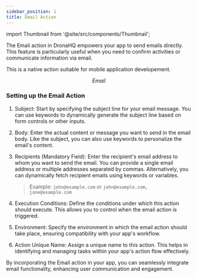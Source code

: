 ```yaml
---
sidebar_position: 1
title: Email Action
---
```



import Thumbnail from '@site/src/components/Thumbnail';

The Email action in DronaHQ empowers your app to send emails directly. This feature is particularly useful when you need to confirm activities or communicate information via email.

This is a native action suitable for mobile application developement.

<figure>
<Thumbnail src="/img/reference/actionflow-blocks/email/email.png" alt="Email" />
<figcaption align='center'><i>Email</i></figcaption>
</figure>

### Setting up the Email Action

1. Subject: Start by specifying the subject line for your email message. You can use keywords to dynamically generate the subject line based on form controls or other inputs.

2. Body: Enter the actual content or message you want to send in the email body. Like the subject, you can also use keywords to personalize the email's content.

3. Recipients (Mandatory Field): Enter the recipient's email address to whom you want to send the email. You can provide a single email address or multiple addresses separated by commas. Alternatively, you can dynamically fetch recipient emails using keywords or variables.

   > Example: `john@example.com` or `john@example.com, jane@example.com`

4. Execution Conditions: Define the conditions under which this action should execute. This allows you to control when the email action is triggered.

5. Environment: Specify the environment in which the email action should take place, ensuring compatibility with your app's workflow.

6. Action Unique Name: Assign a unique name to this action. This helps in identifying and managing tasks within your app's action flow effectively.

By incorporating the Email action in your app, you can seamlessly integrate email functionality, enhancing user communication and engagement.

<figure>
<Thumbnail src="/img/reference/actionflow-blocks/email/feild.png" alt="Email" />
</figure>

